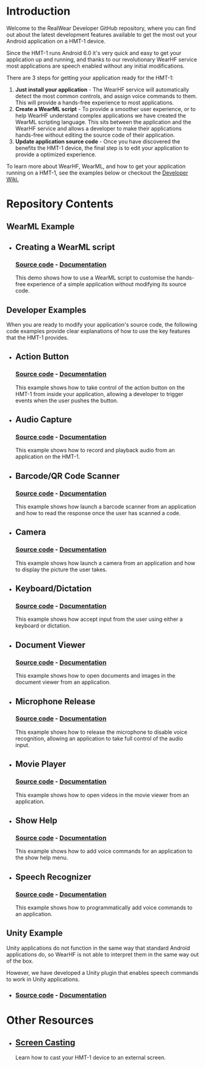 # Introduction

Welcome to the RealWear Developer GitHub repository, where you can find out about the latest development features available to get the most out your Android application on a HMT-1 device.

Since the HMT-1 runs Android 6.0 it's very quick and easy to get your application up and running, and thanks to our revolutionary WearHF service most applications are speech enabled without any initial modifications. 

There are 3 steps for getting your application ready for the HMT-1:

1. **Just install your application** - The WearHF service will automatically detect the most common controls, and assign voice commands to them. This will provide a hands-free experience to most applications.
1. **Create a WearML script** - To provide a smoother user experience, or to help WearHF understand complex applications we have created the WearML scripting language. This sits between the application and the WearHF service and allows a developer to make their applications hands-free without editing the source code of their application. 
1. **Update application source code** - Once you have discovered the benefits the HMT-1 device, the final step is to edit your application to provide a optimized experience.

To learn more about WearHF, WearML, and how to get your application running on a HMT-1, see the examples below or checkout the [Developer Wiki.](https://github.com/realwear/Developer-Examples/wiki)

# Repository Contents

  ## WearML Example
  - ## Creating a WearML script
    ### [Source code](https://github.com/realwear/Developer-Examples/tree/master/WearML-Example/WearML-Example-Application) - [Documentation](https://github.com/realwear/Developer-Examples/wiki/WearML-Example) 
    This demo shows how to use a WearML script to customise the hands-free experience of a simple application without modifying its source code.

  ## Developer Examples

  When you are ready to modify your application's source code, the following code examples provide clear explanations of how to use the key features that the HMT-1 provides.

  - ## Action Button
    ### [Source code](https://github.com/realwear/Developer-Examples/blob/master/Developer-Examples/hmt1developerexamples/src/main/java/com/realwear/hmt1developerexamples/ActionButtonActivity.java) - [Documentation](https://github.com/realwear/Developer-Examples/wiki/Action-Button)    
    This example shows how to take control of the action button on the HMT-1 from inside your application, allowing a developer to trigger events when the user pushes the button.
  - ## Audio Capture
    ### [Source code](https://github.com/realwear/Developer-Examples/blob/master/Developer-Examples/hmt1developerexamples/src/main/java/com/realwear/hmt1developerexamples/AudioCaptureActivity.java) - [Documentation](https://github.com/realwear/Developer-Examples/wiki/Audio-Capture)
    This example shows how to record and playback audio from an application on the HMT-1.
  - ## Barcode/QR Code Scanner
    ### [Source code](https://github.com/realwear/Developer-Examples/blob/master/Developer-Examples/hmt1developerexamples/src/main/java/com/realwear/hmt1developerexamples/BarcodeActivity.java) - [Documentation](https://github.com/realwear/Developer-Examples/wiki/Barcode-API)    
    This example shows how launch a barcode scanner from an application and how to read the response once the user has scanned a code.
  - ## Camera
     ### [Source code](https://github.com/realwear/Developer-Examples/blob/master/Developer-Examples/hmt1developerexamples/src/main/java/com/realwear/hmt1developerexamples/CameraActivity.java) - [Documentation](https://github.com/realwear/Developer-Examples/wiki/Camera-API)
    This example shows how launch a camera from an application and how to display the picture the user takes.
  - ## Keyboard/Dictation
    ### [Source code](https://github.com/realwear/Developer-Examples/blob/master/Developer-Examples/hmt1developerexamples/src/main/java/com/realwear/hmt1developerexamples/DictationActivity.java) - [Documentation](https://github.com/realwear/Developer-Examples/wiki/Keyboard-Dictation-Input)
    This example shows how accept input from the user using either a keyboard or dictation.
  - ## Document Viewer
    ### [Source code](https://github.com/realwear/Developer-Examples/blob/master/Developer-Examples/hmt1developerexamples/src/main/java/com/realwear/hmt1developerexamples/DocumentActivity.java) - [Documentation](https://github.com/realwear/Developer-Examples/wiki/Document-Viewer-API)
    This example shows how to open documents and images in the document viewer from an application.
  - ## Microphone Release
    ### [Source code](https://github.com/realwear/Developer-Examples/blob/master/Developer-Examples/hmt1developerexamples/src/main/java/com/realwear/hmt1developerexamples/MicrophoneReleaseActivity.java) - [Documentation](https://github.com/realwear/Developer-Examples/wiki/Microphone-Release)
    This example shows how to release the microphone to disable voice recognition, allowing an application to take full control of the audio input.
  - ## Movie Player
    ### [Source code](https://github.com/realwear/Developer-Examples/blob/master/Developer-Examples/hmt1developerexamples/src/main/java/com/realwear/hmt1developerexamples/MovieActivity.java) - [Documentation](https://github.com/realwear/Developer-Examples/wiki/Movie-Player-API)
    This example shows how to open videos in the movie viewer from an application.
  - ## Show Help
    ### [Source code](https://github.com/realwear/Developer-Examples/blob/master/Developer-Examples/hmt1developerexamples/src/main/java/com/realwear/hmt1developerexamples/ShowHelpActivity.java) - [Documentation](https://github.com/realwear/Developer-Examples/wiki/Show-Help)
    This example shows how to add voice commands for an application to the show help menu.
  - ## Speech Recognizer
    ### [Source code](https://github.com/realwear/Developer-Examples/blob/master/Developer-Examples/hmt1developerexamples/src/main/java/com/realwear/hmt1developerexamples/SpeechRecognizerActivity.java) - [Documentation](https://github.com/realwear/Developer-Examples/wiki/Speech-Recognizer)
    This example shows how to programmatically add voice commands to an application. 

  ## Unity Example

  Unity applications do not function in the same way that standard Android applications do, so WearHF is not able to interpret them in the same way out of the box. 

  However, we have developed a Unity plugin that enables speech commands to work in Unity applications.

  - ### [Source code](https://github.com/realwear/Developer-Examples/tree/master/Unity-Example) - [Documentation](https://realwear.github.io/Unity-Plugin/Home)

# Other Resources

  - ## [Screen Casting](https://github.com/realwear/Developer-Examples/wiki/Screen-Casting)
    Learn how to cast your HMT-1 device to an external screen.
